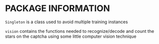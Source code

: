 # PACKAGE INFORMATION

`Singleton` is a class used to avoid multiple training instances 

`vision` contains the functions needed to recognize/decode and count the stars on the captcha using some little computer vision technique 